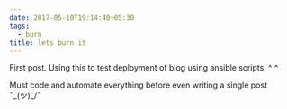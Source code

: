 ```yaml
---
date: 2017-05-10T19:14:40+05:30
tags:
  - burn
title: lets burn it
---
```


First post. Using this to test deployment of blog using ansible
scripts. ^_^

Must code and automate everything before even writing a single
post ¯\_(ツ)_/¯
